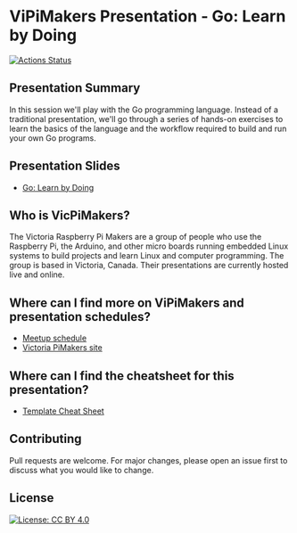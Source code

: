 # ViPiMakers Presentation - Go: Learn by Doing

[![Actions Status](https://github.com/netserf/vicpimakers-presentation-go-learn-by-doing/workflows/Docs/badge.svg)](https://github.com/netserf/vicpimakers-presentation-go-learn-by-doing/actions)

## Presentation Summary

In this session we'll play with the Go programming language. Instead of a
traditional presentation, we'll go through a series of hands-on exercises to
learn the basics of the language and the workflow required to build and run your
own Go programs.

## Presentation Slides

* [Go: Learn by Doing](go-learn-by-doing.pdf)

## Who is VicPiMakers?

The Victoria Raspberry Pi Makers are a group of people who use the Raspberry Pi,
the Arduino, and other micro boards running embedded Linux systems to build
projects and learn Linux and computer programming. The group is based in
Victoria, Canada. Their presentations are currently hosted live and online.

## Where can I find more on ViPiMakers and presentation schedules?

* [Meetup schedule](https://www.meetup.com/Victoria-Raspberry-PiMakers-And-Others/events)
* [Victoria PiMakers site](https://vicpimakers.ca/)

## Where can I find the cheatsheet for this presentation?

* [Template Cheat Sheet](template-cheat-sheet.txt)

## Contributing

Pull requests are welcome. For major changes, please open an issue first to
discuss what you would like to change.

## License

[![License: CC BY 4.0](https://img.shields.io/badge/License-CC_BY_4.0-lightgrey.svg)](https://creativecommons.org/licenses/by/4.0/)
